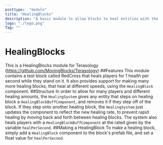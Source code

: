 ```yaml
---
posttype:  "module"  
title: "HealingBlocks"
description: "A basic module to allow blocks to heal entities with the HealingBlock component"
logo: "./logo.png"
Tag: ""
---
```

# HealingBlocks
This is a HealingBlocks module for Terasology (https://github.com/MovingBlocks/Terasology)
##Features
This module contains a test block called RedCross that heals players for 1 health per second while they stand on it. It also provides support for making many more healing blocks, that heal at different speeds, using the `HealingBlock` component.
##Structure
In order to allow for many players and different healing amounts, the `HealingSystem` gives any entity that steps on healing block a `HealingBlockBuffComponent`, and removes it if they step off of the block. If they step onto another healing block, the `HealingSystem` just updates the component to reflect the new healing rate, to prevent rapid healing by moving back and forth between healing blocks. The system also heals players with a `HealingBlockBuffComponent` at the rated given by the variable `healPerSecond`.
##Making a HealingBlock
To make a healing block, simply add a `HealingBlock` component to the block's prefab file, and set a float value for `healPerSecond`.
